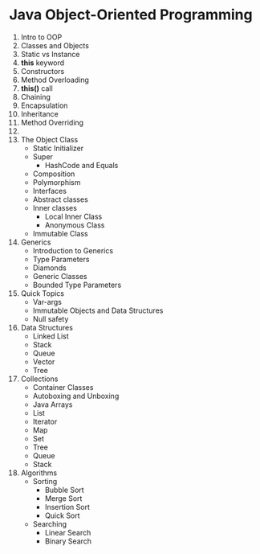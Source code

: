 # Java Object-Oriented Programming

1. Intro to OOP
2. Classes and Objects
3. Static vs Instance
4. **this** keyword
5. Constructors
6. Method Overloading
7. **this()** call
8. Chaining
9. Encapsulation
10. Inheritance
11. Method Overriding
12. 
13. The Object Class
     * Static Initializer
     * Super
         * HashCode and Equals
     * Composition
     * Polymorphism
     * Interfaces
     * Abstract classes
     * Inner classes
         * Local Inner Class
         * Anonymous Class
     * Immutable Class
14. Generics
     * Introduction to Generics
     * Type Parameters
     * Diamonds
     * Generic Classes
     * Bounded Type Parameters
15. Quick Topics
     * Var-args
     * Immutable Objects and Data Structures
     * Null safety
16. Data Structures
     * Linked List
     * Stack
     * Queue
     * Vector
     * Tree
17. Collections
     * Container Classes
     * Autoboxing and Unboxing
     * Java Arrays
     * List
     * Iterator
     * Map
     * Set
     * Tree
     * Queue
     * Stack
18. Algorithms
     * Sorting
         * Bubble Sort
         * Merge Sort
         * Insertion Sort
         * Quick Sort
     * Searching
         * Linear Search
         * Binary Search 
